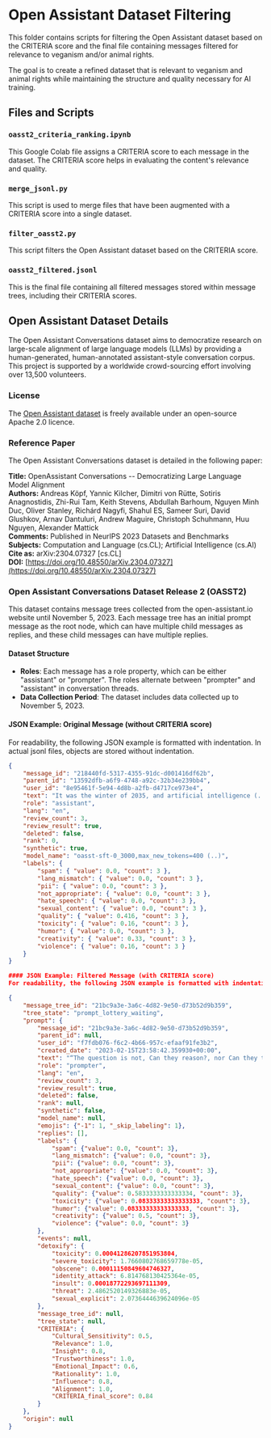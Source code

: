 # Open Assistant Dataset Filtering

This folder contains scripts for filtering the Open Assistant dataset based on the CRITERIA score and the final file containing messages filtered for relevance to veganism and/or animal rights. 

The goal is to create a refined dataset that is relevant to veganism and animal rights while maintaining the structure and quality necessary for AI training.

## Files and Scripts

### `oasst2_criteria_ranking.ipynb`
This Google Colab file assigns a CRITERIA score to each message in the dataset. The CRITERIA score helps in evaluating the content's relevance and quality.

### `merge_jsonl.py`
This script is used to merge files that have been augmented with a CRITERIA score into a single dataset.

### `filter_oasst2.py`
This script filters the Open Assistant dataset based on the CRITERIA score.

### `oasst2_filtered.jsonl`
This is the final file containing all filtered messages stored within message trees, including their CRITERIA scores.

## Open Assistant Dataset Details

The Open Assistant Conversations dataset aims to democratize research on large-scale alignment of large language models (LLMs) by providing a human-generated, human-annotated assistant-style conversation corpus. This project is supported by a worldwide crowd-sourcing effort involving over 13,500 volunteers.

### License
The [Open Assistant dataset](https://huggingface.co/datasets/OpenAssistant/oasst2) is freely available under an open-source Apache 2.0 licence.

### Reference Paper
The Open Assistant Conversations dataset is detailed in the following paper:

**Title:** OpenAssistant Conversations -- Democratizing Large Language Model Alignment  
**Authors:** Andreas Köpf, Yannic Kilcher, Dimitri von Rütte, Sotiris Anagnostidis, Zhi-Rui Tam, Keith Stevens, Abdullah Barhoum, Nguyen Minh Duc, Oliver Stanley, Richárd Nagyfi, Shahul ES, Sameer Suri, David Glushkov, Arnav Dantuluri, Andrew Maguire, Christoph Schuhmann, Huu Nguyen, Alexander Mattick  
**Comments:** Published in NeurIPS 2023 Datasets and Benchmarks  
**Subjects:** Computation and Language (cs.CL); Artificial Intelligence (cs.AI)  
**Cite as:** arXiv:2304.07327 [cs.CL]  
**DOI:** [https://doi.org/10.48550/arXiv.2304.07327](https://doi.org/10.48550/arXiv.2304.07327)

### Open Assistant Conversations Dataset Release 2 (OASST2)
This dataset contains message trees collected from the open-assistant.io website until November 5, 2023. Each message tree has an initial prompt message as the root node, which can have multiple child messages as replies, and these child messages can have multiple replies.

#### Dataset Structure
- **Roles**: Each message has a role property, which can be either "assistant" or "prompter". The roles alternate between "prompter" and "assistant" in conversation threads.
- **Data Collection Period**: The dataset includes data collected up to November 5, 2023.

#### JSON Example: Original Message (without CRITERIA score)
For readability, the following JSON example is formatted with indentation. In actual jsonl files, objects are stored without indentation.

```json
{
    "message_id": "218440fd-5317-4355-91dc-d001416df62b",
    "parent_id": "13592dfb-a6f9-4748-a92c-32b34e239bb4",
    "user_id": "8e95461f-5e94-4d8b-a2fb-d4717ce973e4",
    "text": "It was the winter of 2035, and artificial intelligence (..)",
    "role": "assistant",
    "lang": "en",
    "review_count": 3,
    "review_result": true,
    "deleted": false,
    "rank": 0,
    "synthetic": true,
    "model_name": "oasst-sft-0_3000,max_new_tokens=400 (..)",
    "labels": {
        "spam": { "value": 0.0, "count": 3 },
        "lang_mismatch": { "value": 0.0, "count": 3 },
        "pii": { "value": 0.0, "count": 3 },
        "not_appropriate": { "value": 0.0, "count": 3 },
        "hate_speech": { "value": 0.0, "count": 3 },
        "sexual_content": { "value": 0.0, "count": 3 },
        "quality": { "value": 0.416, "count": 3 },
        "toxicity": { "value": 0.16, "count": 3 },
        "humor": { "value": 0.0, "count": 3 },
        "creativity": { "value": 0.33, "count": 3 },
        "violence": { "value": 0.16, "count": 3 }
    }
}

#### JSON Example: Filtered Message (with CRITERIA score)
For readability, the following JSON example is formatted with indentation. In actual jsonl files, objects are stored without indentation.

{
    "message_tree_id": "21bc9a3e-3a6c-4d82-9e50-d73b52d9b359",
    "tree_state": "prompt_lottery_waiting",
    "prompt": {
        "message_id": "21bc9a3e-3a6c-4d82-9e50-d73b52d9b359",
        "parent_id": null,
        "user_id": "f7fdb076-f6c2-4b66-957c-efaaf91fe3b2",
        "created_date": "2023-02-15T23:58:42.359930+00:00",
        "text": "“The question is not, Can they reason?, nor Can they talk? but, Can they suffer? Why should the law refuse its protection to any sensitive being?”  Can you explain what this quote from Jeremy Bentham means?",
        "role": "prompter",
        "lang": "en",
        "review_count": 3,
        "review_result": true,
        "deleted": false,
        "rank": null,
        "synthetic": false,
        "model_name": null,
        "emojis": {"-1": 1, "_skip_labeling": 1},
        "replies": [],
        "labels": {
            "spam": {"value": 0.0, "count": 3},
            "lang_mismatch": {"value": 0.0, "count": 3},
            "pii": {"value": 0.0, "count": 3},
            "not_appropriate": {"value": 0.0, "count": 3},
            "hate_speech": {"value": 0.0, "count": 3},
            "sexual_content": {"value": 0.0, "count": 3},
            "quality": {"value": 0.5833333333333334, "count": 3},
            "toxicity": {"value": 0.08333333333333333, "count": 3},
            "humor": {"value": 0.08333333333333333, "count": 3},
            "creativity": {"value": 0.5, "count": 3},
            "violence": {"value": 0.0, "count": 3}
        },
        "events": null,
        "detoxify": {
            "toxicity": 0.00041286207851953804,
            "severe_toxicity": 1.7660802768659778e-05,
            "obscene": 0.00011150849604746327,
            "identity_attack": 6.814768130425364e-05,
            "insult": 0.00018772293697111309,
            "threat": 2.4862520149326883e-05,
            "sexual_explicit": 2.0736444639624096e-05
        },
        "message_tree_id": null,
        "tree_state": null,
        "CRITERIA": {
            "Cultural_Sensitivity": 0.5,
            "Relevance": 1.0,
            "Insight": 0.8,
            "Trustworthiness": 1.0,
            "Emotional_Impact": 0.6,
            "Rationality": 1.0,
            "Influence": 0.8,
            "Alignment": 1.0,
            "CRITERIA_final_score": 0.84
        }
    },
    "origin": null
}
